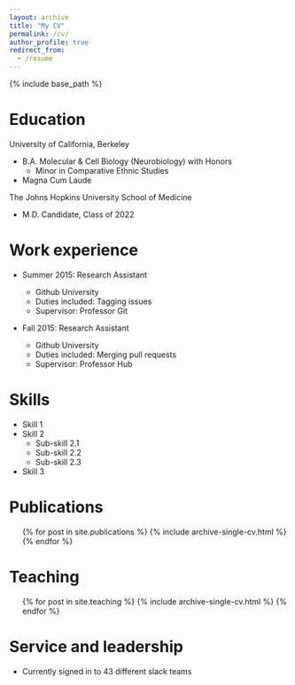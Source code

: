 ```yaml
---
layout: archive
title: "My CV"
permalink: /cv/
author_profile: true
redirect_from:
  - /resume
---
```


{% include base_path %}


Education
======
University of California, Berkeley
* B.A. Molecular & Cell Biology (Neurobiology) with Honors
  * Minor in Comparative Ethnic Studies
* Magna Cum Laude

The Johns Hopkins University School of Medicine
* M.D. Candidate, Class of 2022

Work experience
======
* Summer 2015: Research Assistant
  * Github University
  * Duties included: Tagging issues
  * Supervisor: Professor Git

* Fall 2015: Research Assistant
  * Github University
  * Duties included: Merging pull requests
  * Supervisor: Professor Hub
  
Skills
======
* Skill 1
* Skill 2
  * Sub-skill 2.1
  * Sub-skill 2.2
  * Sub-skill 2.3
* Skill 3

Publications
======
  <ul>{% for post in site.publications %}
    {% include archive-single-cv.html %}
  {% endfor %}</ul>
  
Teaching
======
  <ul>{% for post in site.teaching %}
    {% include archive-single-cv.html %}
  {% endfor %}</ul>
  
Service and leadership
======
* Currently signed in to 43 different slack teams
